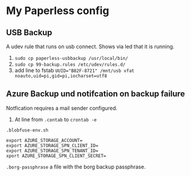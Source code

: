 # My Paperless config

## USB Backup

A udev rule that runs on usb connect. Shows via led that it is running.

1. `sudo cp paperless-usbbackup /usr/local/bin/`
2. `sudo cp 99-backup.rules /etc/udev/rules.d/`
3. add line to fstab `UUID="B82F-8721" /mnt/usb vfat noauto,uid=pi,gid=pi,iocharset=utf8`

## Azure Backup und notifcation on backup failure

Notfication requires a mail sender configured.

1. At line from `.contab` to `crontab -e`

`.blobfuse-env.sh`

```
export AZURE_STORAGE_ACCOUNT=
export AZURE_STORAGE_SPN_CLIENT_ID=
export AZURE_STORAGE_SPN_TENANT_ID=
xport AZURE_STORAGE_SPN_CLIENT_SECRET=
```

`.borg-passphrase` a file with the borg backup passphrase.